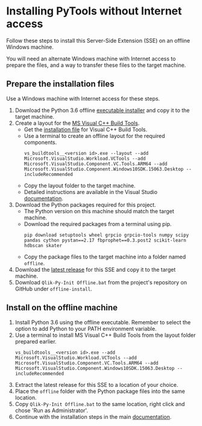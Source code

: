 # Installing PyTools without Internet access

Follow these steps to install this Server-Side Extension (SSE) on an offline Windows machine.

You will need an alternate Windows machine with Internet access to prepare the files, and a way to transfer these files to the target machine.

## Prepare the installation files
Use a Windows machine with Internet access for these steps.

1. Download the Python 3.6 offline [executable installer](https://www.python.org/ftp/python/3.6.7/python-3.6.7-amd64.exe) and copy it to the target machine.
2. Create a layout for the [MS Visual C++ Build Tools](https://visualstudio.microsoft.com/downloads/#build-tools-for-visual-studio-2017).
    - Get the [installation file](https://www.visualstudio.com/thank-you-downloading-visual-studio/?sku=BuildTools&rel=15) for Visual C++ Build Tools.
    - Use a terminal to create an offline layout for the required components.
        ```
        vs_buildtools__<version id>.exe --layout --add Microsoft.VisualStudio.Workload.VCTools --add Microsoft.VisualStudio.Component.VC.Tools.ARM64 --add Microsoft.VisualStudio.Component.Windows10SDK.15063.Desktop --includeRecommended
        ```
    - Copy the layout folder to the target machine.
    - Detailed instructions are available in the Visual Studio [documentation](https://docs.microsoft.com/en-us/visualstudio/install/create-an-offline-installation-of-visual-studio?view=vs-2017).
3. Download the Python packages required for this project.
    - The Python version on this machine should match the target machine.
    - Download the required packages from a terminal using pip.
        ```
        pip download setuptools wheel grpcio grpcio-tools numpy scipy pandas cython pystan==2.17 fbprophet==0.3.post2 scikit-learn hdbscan skater
        ```
    - Copy the package files to the target machine into a folder named `offline`.
4. Download the [latest release](https://github.com/nabeel-qlik/qlik-py-tools/releases) for this SSE and copy it to the target machine.
5. Download `Qlik-Py-Init Offline.bat` from the project's repository on GitHub under `offline-install`. 


## Install on the offline machine
1. Install Python 3.6 using the offline executable. Remember to select the option to add Python to your PATH environment variable.
2. Use a terminal to install MS Visual C++ Build Tools from the layout folder prepared earlier.
    ```
    vs_buildtools__<version id>.exe --add Microsoft.VisualStudio.Workload.VCTools --add Microsoft.VisualStudio.Component.VC.Tools.ARM64 --add Microsoft.VisualStudio.Component.Windows10SDK.15063.Desktop --includeRecommended
    ```
3. Extract the latest release for this SSE to a location of your choice. 
4. Place the `offline` folder with the Python package files into the same location.
5. Copy `Qlik-Py-Init Offline.bat` to the same location, right click and chose 'Run as Administrator'. 
6. Continue with the installation steps in the main [documentation](../README.md#installation).